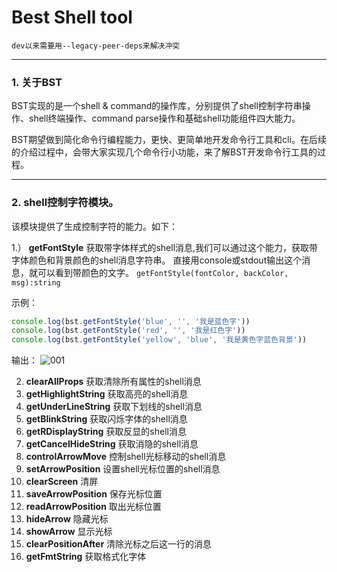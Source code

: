# Best Shell tool
`dev以来需要用--legacy-peer-deps来解决冲突`

---
### 1. 关于BST
BST实现的是一个shell & command的操作库，分别提供了shell控制字符串操作、shell终端操作、command parse操作和基础shell功能组件四大能力。

BST期望做到简化命令行编程能力，更快、更简单地开发命令行工具和cli。在后续的介绍过程中，会带大家实现几个命令行小功能，来了解BST开发命令行工具的过程。

---
### 2. shell控制字符模块。
该模块提供了生成控制字符的能力。如下：

1.） **getFontStyle** 
获取带字体样式的shell消息,我们可以通过这个能力，获取带字体颜色和背景颜色的shell消息字符串。
直接用console或stdout输出这个消息，就可以看到带颜色的文字。
`getFontStyle(fontColor, backColor, msg):string`

示例：
```javascript
console.log(bst.getFontStyle('blue', '', '我是蓝色字'))
console.log(bst.getFontStyle('red', '', '我是红色字'))
console.log(bst.getFontStyle('yellow', 'blue', '我是黄色字蓝色背景'))
```

输出：
![001](./src/字体样式.jpg)

2. **clearAllProps** 获取清除所有属性的shell消息
3. **getHighlightString** 获取高亮的shell消息
4. **getUnderLineString** 获取下划线的shell消息
5. **getBlinkString** 获取闪烁字体的shell消息
6. **getRDisplayString** 获取反显的shell消息
7. **getCancelHideString** 获取消隐的shell消息
8. **controlArrowMove** 控制shell光标移动的shell消息
9. **setArrowPosition** 设置shell光标位置的shell消息
10. **clearScreen** 清屏
11. **saveArrowPosition** 保存光标位置
12. **readArrowPosition** 取出光标位置
13. **hideArrow** 隐藏光标
14. **showArrow** 显示光标
15. **clearPositionAfter** 清除光标之后这一行的消息
16. **getFmtString** 获取格式化字体
